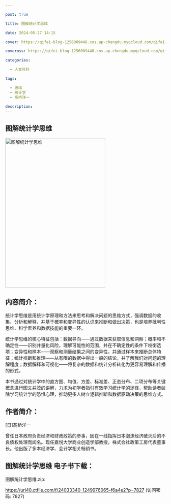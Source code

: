```yaml
---

post: true

title: 图解统计学思维

date: 2024-05-27 14:15

cover: https://qifei-blog-1256009448.cos.ap-chengdu.myqcloud.com/qifei-blog/6620762f0ea9cb1403439652.jpg

coveross: https://qifei-blog-1256009448.cos.ap-chengdu.myqcloud.com/qifei-blog/6620762f0ea9cb1403439652.jpg

categories:

  - 人文社科

tags:

  - 思维
  - 统计学
  - 髙桥洋一

description:
---
```


## 图解统计学思维
<img alt="图解统计学思维 " class="aligncenter loading" data-was-processed="true" decoding="async" fetchpriority="high" height="471" src="https://qifei-blog-1256009448.cos.ap-chengdu.myqcloud.com/qifei-blog/6620762f0ea9cb1403439652.jpg" style="cursor: zoom-in;" width="314"/>

## 内容简介：

统计学思维是用统计学原理和方法来思考和解决问题的思维方式，强调数据的收集、分析和解释，并基于概率和变异性的认识来推断和做出决策，也是培养批判性思维、科学素养和数据技能的重要一环。

统计学思维的核心特征包括：数据导向——通过数据来获取信息和洞察；概率和不确定性——识别并量化风险，理解可能性的范围，并在不确定性的条件下权衡选项；变异性和样本——观察和测量结果之间的变异性，并通过样本来推断总体特征；统计推断和推理——从有限的数据中得出一般的结论，并了解我们对问题的理解程度；数据解释和可视化——将复杂的数据和统计分析转化为更容易理解和传播的形式。

本书通过对统计学中的直方图、均值、方差、标准差、正态分布、二项分布等关键概念进行图文并茂的讲解，力求为初学者指引有效学习统计学的途径，帮助读者破除学习统计学的恐惧心理，推动更多人树立逻辑推断和数据驱动决策的思维方式。

## 作者简介：

[日]髙桥洋一

曾任日本政府负责经济和财政政策的参事，因在一线指挥日本泡沫经济破灭后的不良债权处理而闻名。现任嘉悦大学商业创造学部教授，株式会社政策工房代表董事长。他出版了多本经济学、会计学相关畅销书。

## 图解统计学思维 电子书下载：
图解统计学思维.zip: 

https://url40.ctfile.com/f/24033340-1249976065-f6a4e2?p=7827 (访问密码: 7827)

